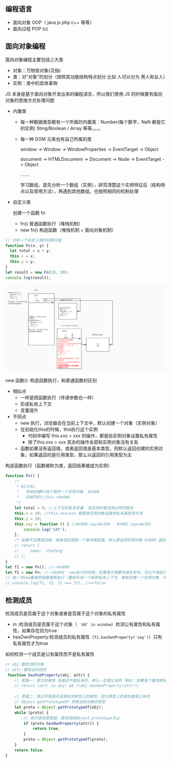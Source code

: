 ## 编程语言

- 面向对象 OOP（ java js php c++ 等等）
- 面向过程 POP (c)

## 面向对象编程

面向对象编程主要包括三大类

- 对象：万物皆对象(泛指)
- 类：对“对象”的划分（按照其功能结构特点划分 比如 人可以分为 男人和女人）
- 实例：类中的具体事物

JS 本身是基于面向对象开发出来的编程语言，所以我们使用 JS 的时候要有面向对象的思维方式处理问题

- 内置类

  - 每一种数据类型都有一个所属的内置类：Number(每个数字，NaN 都是它的实例) Sting/Boolean / Array 等等。。。。

  - 每一种 DOM 元素也有自己所属的类

    window -> Window -> WindowProperties -> EventTarget -> Object

    document -> HTMLDocument -> Document -> Node -> EventTarget -> Object

    .......

    学习数组，首先分析一个数组（实例），研究清楚这个实例特征后（结构特点以及常用方法），再遇到其他数组，也按照相同的机制处理

- 自定义类

  创建一个函数 fn

  - fn() 普通函数执行（堆栈机制）
  - new fn() 构造函数（堆栈机制 + 面向对象机制）

```js
// 分析一下自定义类的机制过程
function Fn(x, y) {
  let total = x + y;
  this.x = x;
  this.y = y;
}
let result = new Fn(10, 20);
console.log(result);
```

![](img/stack_new.jpg)

new 函数(): 构造函数执行，和普通函数的区别

- 相似点
  - 一样是把函数执行（传递参数也一样）
  - 形成私有上下文
  - 变量提升
- 不同点
  - new 执行，浏览器会在当前上下文中，默认创建一个对象（实例对象）
  - 在初始化this的时候，this执行这个实例
    - 代码中编写 this.xxx = xxx 的操作，都是给实例对象设置私有属性
    - 除了this.xxx = xxx 其余的操作全部和实例对象没有关系
  - 函数如果没有返回值，或者返回值是基本类型，则默认返回创建的实例对象，如果返回的是引用类型，那么以返回的引用类型为主

构造函数执行（函数被称为类，返回结果被成为实例）

```js
function Fn() {
    /*
     * EC(FN)
     *   初始创建Fn找个类的一个实例对象  0x000
     *   初始THIS:this->0x000
     */
    let total = 0; //上下文的私有变量  和实例对象没有必然的联系
    this.x = 10; //this.xxx=xxx 都是给实例对象设置的私有属性和方法
    this.y = 20;
    this.say = function () { //0x000.say=0x100   0x001.say=0x101
        console.log('SAY');
    };
    /* 如果不设置返回值，或者返回值是一个基本类型值，默认都会把实例对象 0x000 返回；如果手动返回的是一个引用数据类型值，则以自己返回的为主； */
    // return {
    //     name: 'zhufeng'
    // };
}
let f1 = new Fn(); //->0x000
let f2 = new Fn; //->0x001  new执行的时候，如果类不需要传递实参吗，可以不用加小括号（不加小括号，叫做无参数列表new；设置小括号，叫做带参数列表new；除了师是否传递参数的区别，在运算的优先级上也有区别？ new Fn->19  new Fn()->20）
// 每一次new都是把函数重新执行（重新形成一个新的私有上下文、重新创建一个实例对象、代码重新执行...）
// console.log(f1, f2, f1 === f2); //=>false
```

## 检测成员

检测成员是否属于这个对象或者是否属于这个对象的私有属性

- in :检测成员是否属于这个对象（` 'dd' in window`）检测公有属性和私有属性，如果存在则为true
- hasOwnProperty:检测成员的私有属性（`f1.hasOwnProperty('say')`）只有私有属性才为true

如何检测一个成员是公有属性而不是私有属性

```js
// obj:要检测的对象
// attr:要验证的成员
 function hasPubProperty(obj, attr) {
    // 思路一：是它的属性 但是还不是私有的，那么一定是公有的「BUG：如果某个属性即使私有的，也是公有的，则检测出来的结果是不准确的」
    // return (attr in obj) && (!obj.hasOwnProperty(attr));
    
    // 思路二：真正的思路应该是检测原型上的属性，因为原型上的属性都是公有的
    // Object.getPrototypeOf:获取当前对象的原型
    let proto = Object.getPrototypeOf(obj);
    while (proto) {
        // 依次查找原型链，直到找到Object.prototype为止
        if (proto.hasOwnProperty(attr)) {
            return true;
        }
        proto = Object.getPrototypeOf(proto);
    }
    return false;
} 
```

